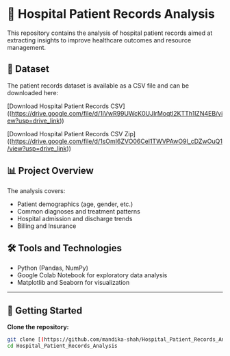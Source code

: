 # 🏥 Hospital Patient Records Analysis

This repository contains the analysis of hospital patient records aimed at extracting insights to improve healthcare outcomes and resource management.

## 📂 Dataset

The patient records dataset is available as a CSV file and can be downloaded here:

[Download Hospital Patient Records CSV]
((https://drive.google.com/file/d/1iVwR99UWcK0UJIrMoqtl2KTTh1lZN4EB/view?usp=drive_link))

[Download Hospital Patient Records CSV Zip]
((https://drive.google.com/file/d/1sOmI6ZVO06Cel1TWVPAwO9I_cDZwOuQ1/view?usp=drive_link))

## 📊 Project Overview

The analysis covers:

- Patient demographics (age, gender, etc.)
- Common diagnoses and treatment patterns
- Hospital admission and discharge trends
- Billing and Insurance

## 🛠️ Tools and Technologies

- Python (Pandas, NumPy)
- Google Colab Notebook for exploratory data analysis
- Matplotlib and Seaborn for visualization



---

## 🚀 Getting Started

 **Clone the repository:**

   ```bash
   git clone [(https://github.com/mandika-shah/Hospital_Patient_Records_Analysis.git)]
   cd Hospital_Patient_Records_Analysis

